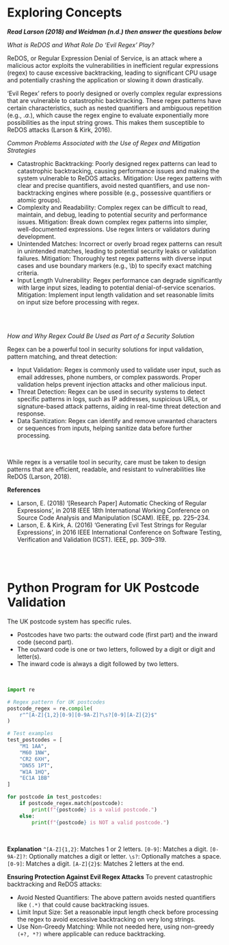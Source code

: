 # Exploring Concepts

___Read Larson (2018) and Weidman (n.d.) then answer the questions below___
</br>

_What is ReDOS and What Role Do ‘Evil Regex’ Play?_
</br>

ReDOS, or Regular Expression Denial of Service, is an attack where a malicious actor exploits the vulnerabilities in inefficient regular expressions (regex) to cause excessive backtracking, leading to significant CPU usage and potentially crashing the application or slowing it down drastically.

‘Evil Regex’ refers to poorly designed or overly complex regular expressions that are vulnerable to catastrophic backtracking. These regex patterns have certain characteristics, such as nested quantifiers and ambiguous repetition (e.g., .*a.*), which cause the regex engine to evaluate exponentially more possibilities as the input string grows. This makes them susceptible to ReDOS attacks (Larson & Kirk, 2016).
</br>

_Common Problems Associated with the Use of Regex and Mitigation Strategies_
</br>

- Catastrophic Backtracking: Poorly designed regex patterns can lead to catastrophic backtracking, causing performance issues and making the system vulnerable to ReDOS attacks.
Mitigation: Use regex patterns with clear and precise quantifiers, avoid nested quantifiers, and use non-backtracking engines where possible (e.g., possessive quantifiers or atomic groups).
- Complexity and Readability: Complex regex can be difficult to read, maintain, and debug, leading to potential security and performance issues.
Mitigation: Break down complex regex patterns into simpler, well-documented expressions. Use regex linters or validators during development.
- Unintended Matches: Incorrect or overly broad regex patterns can result in unintended matches, leading to potential security leaks or validation failures.
Mitigation: Thoroughly test regex patterns with diverse input cases and use boundary markers (e.g., \b) to specify exact matching criteria.
- Input Length Vulnerability: Regex performance can degrade significantly with large input sizes, leading to potential denial-of-service scenarios.
Mitigation: Implement input length validation and set reasonable limits on input size before processing with regex.
</br>
</br>

_How and Why Regex Could Be Used as Part of a Security Solution_
</br>

Regex can be a powerful tool in security solutions for input validation, pattern matching, and threat detection:
- Input Validation: Regex is commonly used to validate user input, such as email addresses, phone numbers, or complex passwords. Proper validation helps prevent injection attacks and other malicious input.
- Threat Detection: Regex can be used in security systems to detect specific patterns in logs, such as IP addresses, suspicious URLs, or signature-based attack patterns, aiding in real-time threat detection and response.
- Data Sanitization: Regex can identify and remove unwanted characters or sequences from inputs, helping sanitize data before further processing.
</br>

While regex is a versatile tool in security, care must be taken to design patterns that are efficient, readable, and resistant to vulnerabilities like ReDOS (Larson, 2018).
</br>

**References**
- Larson, E. (2018) ‘[Research Paper] Automatic Checking of Regular Expressions’, in 2018 IEEE 18th International Working Conference on Source Code Analysis and Manipulation (SCAM). IEEE, pp. 225–234.
- Larson, E. & Kirk, A. (2016) ‘Generating Evil Test Strings for Regular Expressions’, in 2016 IEEE International Conference on Software Testing, Verification and Validation (ICST). IEEE, pp. 309–319.
</br>
</br>



# Python Program for UK Postcode Validation
The UK postcode system has specific rules.
- Postcodes have two parts: the outward code (first part) and the inward code (second part).
- The outward code is one or two letters, followed by a digit or digit and letter(s).
- The inward code is always a digit followed by two letters.
</br>

```python
import re

# Regex pattern for UK postcodes
postcode_regex = re.compile(
    r"^[A-Z]{1,2}[0-9][0-9A-Z]?\s?[0-9][A-Z]{2}$"
)

# Test examples
test_postcodes = [
    "M1 1AA",
    "M60 1NW",
    "CR2 6XH",
    "DN55 1PT",
    "W1A 1HQ",
    "EC1A 1BB"
]

for postcode in test_postcodes:
    if postcode_regex.match(postcode):
        print(f"{postcode} is a valid postcode.")
    else:
        print(f"{postcode} is NOT a valid postcode.")

```
</br>

**Explanation**
`^[A-Z]{1,2}`: Matches 1 or 2 letters.
`[0-9]`: Matches a digit.
`[0-9A-Z]?`: Optionally matches a digit or letter.
`\s?`: Optionally matches a space.
`[0-9]`: Matches a digit.
`[A-Z]{2}$`: Matches 2 letters at the end.
</br>

**Ensuring Protection Against Evil Regex Attacks**
To prevent catastrophic backtracking and ReDOS attacks:
- Avoid Nested Quantifiers: The above pattern avoids nested quantifiers like `(.*)` that could cause backtracking issues.
- Limit Input Size: Set a reasonable input length check before processing the regex to avoid excessive backtracking on very long strings.
- Use Non-Greedy Matching: While not needed here, using non-greedy `(+?, *?)` where applicable can reduce backtracking.